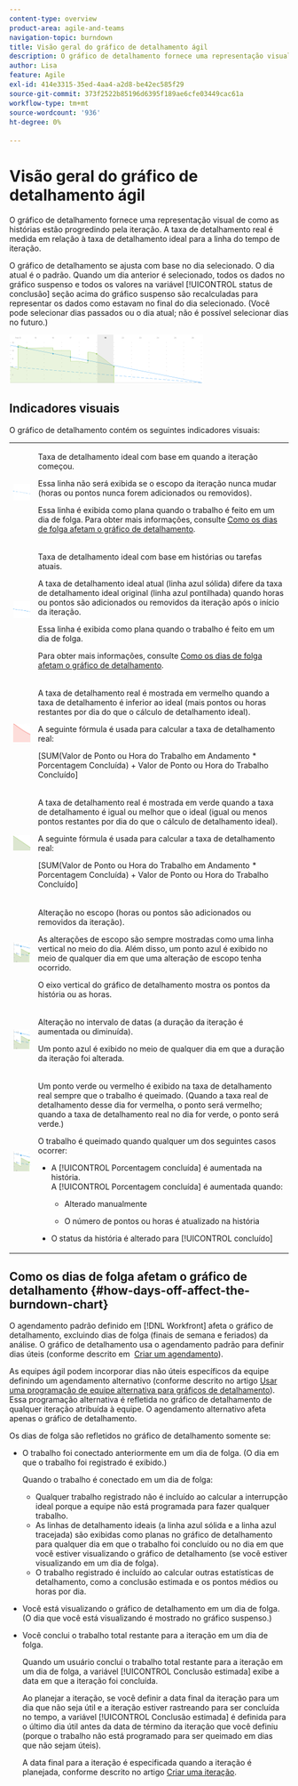 ```yaml
---
content-type: overview
product-area: agile-and-teams
navigation-topic: burndown
title: Visão geral do gráfico de detalhamento ágil
description: O gráfico de detalhamento fornece uma representação visual de como as histórias estão progredindo pela iteração ou projeto . A taxa de detalhamento real é medida em relação à taxa de detalhamento ideal para a iteração ou linha do tempo do projeto.
author: Lisa
feature: Agile
exl-id: 414e3315-35ed-4aa4-a2d8-be42ec585f29
source-git-commit: 373f2522b85196d6395f189ae6cfe03449cac61a
workflow-type: tm+mt
source-wordcount: '936'
ht-degree: 0%

---
```


# Visão geral do gráfico de detalhamento ágil

O gráfico de detalhamento fornece uma representação visual de como as histórias estão progredindo pela iteração. A taxa de detalhamento real é medida em relação à taxa de detalhamento ideal para a linha do tempo de iteração.

O gráfico de detalhamento se ajusta com base no dia selecionado. O dia atual é o padrão. Quando um dia anterior é selecionado, todos os dados no gráfico suspenso e todos os valores na variável [!UICONTROL status de conclusão] seção acima do gráfico suspenso são recalculadas para representar os dados como estavam no final do dia selecionado. (Você pode selecionar dias passados ou o dia atual; não é possível selecionar dias no futuro.)

![](assets/agile-iteration-burndown-350x88.png)

## Indicadores visuais

O gráfico de detalhamento contém os seguintes indicadores visuais:

<table style="table-layout:auto"> 
 <col> 
 <col> 
 <tbody> 
  <tr> 
   <td role="rowheader"> <img src="assets/agile-iteration-burndown-dottedblue.png" alt=""> </td> 
   <td> <p>Taxa de detalhamento ideal com base em quando a iteração começou.</p> <p>Essa linha não será exibida se o escopo da iteração nunca mudar (horas ou pontos nunca forem adicionados ou removidos).</p> <p>Essa linha é exibida como plana quando o trabalho é feito em um dia de folga. Para obter mais informações, consulte <a title="Usando o Gráfico de Burndown Ágil" href="#how-days-off-affect-the-burndown-chart" class="MCXref xref">Como os dias de folga afetam o gráfico de detalhamento</a>.</p> </td> 
  </tr> 
  <tr> 
   <td role="rowheader"> <img src="assets/agile-iteration-burndown-solidblue.png" alt=""> </td> 
   <td> <p>Taxa de detalhamento ideal com base em histórias ou tarefas atuais.</p> <p>A taxa de detalhamento ideal atual (linha azul sólida) difere da taxa de detalhamento ideal original (linha azul pontilhada) quando horas ou pontos são adicionados ou removidos da iteração após o início da iteração.</p> <p>Essa linha é exibida como plana quando o trabalho é feito em um dia de folga.</p> <p>Para obter mais informações, consulte <a title="Usando o Gráfico de Burndown Ágil" href="#how-days-off-affect-the-burndown-chart" class="MCXref xref">Como os dias de folga afetam o gráfico de detalhamento</a>.</p> </td> 
  </tr> 
  <tr> 
   <td role="rowheader"> <img src="assets/agile-iteration-burndown-red.png" alt=""> </td> 
   <td> <p>A taxa de detalhamento real é mostrada em vermelho quando a taxa de detalhamento é inferior ao ideal (mais pontos ou horas restantes por dia do que o cálculo de detalhamento ideal).</p> <p>A seguinte fórmula é usada para calcular a taxa de detalhamento real:</p> <p>[SUM(Valor de Ponto ou Hora do Trabalho em Andamento * Porcentagem Concluída) + Valor de Ponto ou Hora do Trabalho Concluído]</p> </td> 
  </tr> 
  <tr> 
   <td role="rowheader"> <img src="assets/agile-iteration-burndown-green.png" alt=""> </td> 
   <td> <p>A taxa de detalhamento real é mostrada em verde quando a taxa de detalhamento é igual ou melhor que o ideal (igual ou menos pontos restantes por dia do que o cálculo de detalhamento ideal).</p> <p>A seguinte fórmula é usada para calcular a taxa de detalhamento real:</p> <p>[SUM(Valor de Ponto ou Hora do Trabalho em Andamento * Porcentagem Concluída) + Valor de Ponto ou Hora do Trabalho Concluído]</p> </td> 
  </tr> 
  <tr> 
   <td role="rowheader"> <img src="assets/agile-iteration-burndown-scope.png" alt=""> </td> 
   <td> <p>Alteração no escopo (horas ou pontos são adicionados ou removidos da iteração).</p> <p>As alterações de escopo são sempre mostradas como uma linha vertical no meio do dia. Além disso, um ponto azul é exibido no meio de qualquer dia em que uma alteração de escopo tenha ocorrido.</p> <p>O eixo vertical do gráfico de detalhamento mostra os pontos da história ou as horas.</p> </td> 
  </tr> 
  <tr> 
   <td role="rowheader"> <img src="assets/agile-iteration-burndown-scope.png" alt=""> </td> 
   <td> <p>Alteração no intervalo de datas (a duração da iteração é aumentada ou diminuída).</p> <p>Um ponto azul é exibido no meio de qualquer dia em que a duração da iteração foi alterada.</p> </td> 
  </tr> 
  <tr> 
   <td role="rowheader"> <img src="assets/agile-iteration-burndown-scope.png" alt=""> </td> 
   <td> <p>Um ponto verde ou vermelho é exibido na taxa de detalhamento real sempre que o trabalho é queimado. (Quando a taxa real de detalhamento desse dia for vermelha, o ponto será vermelho; quando a taxa de detalhamento real no dia for verde, o ponto será verde.)</p> <p>O trabalho é queimado quando qualquer um dos seguintes casos ocorrer:</p> 
    <ul> 
     <li> A [!UICONTROL Porcentagem concluída] é aumentada na história.<br>A [!UICONTROL Porcentagem concluída] é aumentada quando: 
      <ul> 
       <li> <p>Alterado manualmente</p> </li> 
       <li> <p>O número de pontos ou horas é atualizado na história</p> </li> 
      </ul></li>  
     <li>O status da história é alterado para [!UICONTROL concluído]</li> 
    </ul> </td> 
  </tr> 
 </tbody> 
</table>

## Como os dias de folga afetam o gráfico de detalhamento {#how-days-off-affect-the-burndown-chart}

O agendamento padrão definido em [!DNL Workfront] afeta o gráfico de detalhamento, excluindo dias de folga (finais de semana e feriados) da análise. O gráfico de detalhamento usa o agendamento padrão para definir dias úteis (conforme descrito em  [Criar um agendamento](../../../administration-and-setup/set-up-workfront/configure-timesheets-schedules/create-schedules.md)).

As equipes ágil podem incorporar dias não úteis específicos da equipe definindo um agendamento alternativo (conforme descrito no artigo [Usar uma programação de equipe alternativa para gráficos de detalhamento](../../../agile/use-scrum-in-an-agile-team/burndown/use-alt--team-schedule-burndown-charts.md)). Essa programação alternativa é refletida no gráfico de detalhamento de qualquer iteração atribuída à equipe. O agendamento alternativo afeta apenas o gráfico de detalhamento.

Os dias de folga são refletidos no gráfico de detalhamento somente se:

* O trabalho foi conectado anteriormente em um dia de folga. (O dia em que o trabalho foi registrado é exibido.)

   Quando o trabalho é conectado em um dia de folga:

   * Qualquer trabalho registrado não é incluído ao calcular a interrupção ideal porque a equipe não está programada para fazer qualquer trabalho.
   * As linhas de detalhamento ideais (a linha azul sólida e a linha azul tracejada) são exibidas como planas no gráfico de detalhamento para qualquer dia em que o trabalho foi concluído ou no dia em que você estiver visualizando o gráfico de detalhamento (se você estiver visualizando em um dia de folga).
   * O trabalho registrado é incluído ao calcular outras estatísticas de detalhamento, como a conclusão estimada e os pontos médios ou horas por dia.

* Você está visualizando o gráfico de detalhamento em um dia de folga. (O dia que você está visualizando é mostrado no gráfico suspenso.)
* Você conclui o trabalho total restante para a iteração em um dia de folga.

   Quando um usuário conclui o trabalho total restante para a iteração em um dia de folga, a variável [!UICONTROL Conclusão estimada] exibe a data em que a iteração foi concluída.

   Ao planejar a iteração, se você definir a data final da iteração para um dia que não seja útil e a iteração estiver rastreando para ser concluída no tempo, a variável [!UICONTROL Conclusão estimada] é definida para o último dia útil antes da data de término da iteração que você definiu (porque o trabalho não está programado para ser queimado em dias que não sejam úteis).

   A data final para a iteração é especificada quando a iteração é planejada, conforme descrito no artigo [Criar uma iteração](../../../agile/use-scrum-in-an-agile-team/iterations/create-an-iteration.md).
